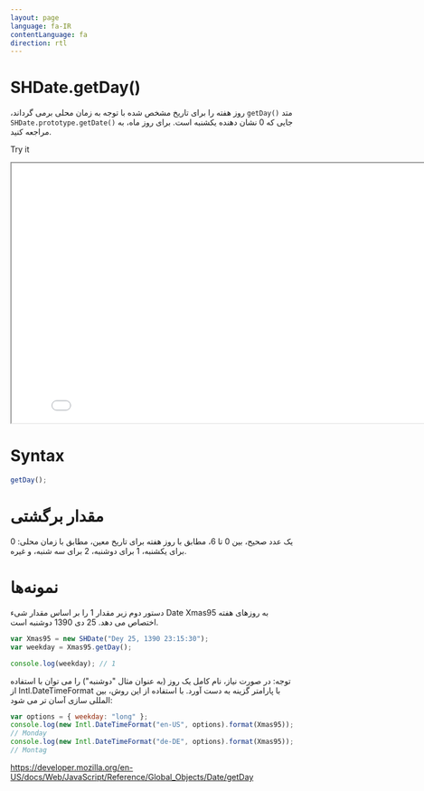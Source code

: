 ```yaml
---
layout: page
language: fa-IR
contentLanguage: fa
direction: rtl
---
```


# SHDate.getDay()

متد <code dir="ltr">getDay()</code> روز هفته را برای تاریخ مشخص شده با توجه به زمان محلی برمی گرداند، جایی که 0 نشان دهنده یکشنبه است. برای روز ماه، به <code dir="ltr">SHDate.prototype.getDate()</code> مراجعه کنید.

Try it

<iframe style="width: 830px; height: 460px;" src="/SHDateTime-js/examples/live.html?function=getDay" title="MDN Web Docs Interactive Example" loading="lazy"></iframe>
<br/>

# Syntax

```js
getDay();
```

# مقدار برگشتی

یک عدد صحیح، بین 0 تا 6، مطابق با روز هفته برای تاریخ معین، مطابق با زمان محلی: 0 برای یکشنبه، 1 برای دوشنبه، 2 برای سه شنبه، و غیره.

# نمونه‌ها

دستور دوم زیر مقدار 1 را بر اساس مقدار شیء Date Xmas95 به روزهای هفته اختصاص می دهد. 25 دی 1390 دوشنبه است.

```js
var Xmas95 = new SHDate("Dey 25, 1390 23:15:30");
var weekday = Xmas95.getDay();

console.log(weekday); // 1
```

توجه: در صورت نیاز، نام کامل یک روز (به عنوان مثال "دوشنبه") را می توان با استفاده از Intl.DateTimeFormat با پارامتر گزینه به دست آورد. با استفاده از این روش، بین المللی سازی آسان تر می شود:

```js
var options = { weekday: "long" };
console.log(new Intl.DateTimeFormat("en-US", options).format(Xmas95));
// Monday
console.log(new Intl.DateTimeFormat("de-DE", options).format(Xmas95));
// Montag
```

https://developer.mozilla.org/en-US/docs/Web/JavaScript/Reference/Global_Objects/Date/getDay
